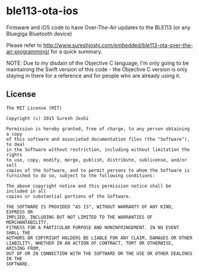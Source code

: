 # ble113-ota-ios
Firmware and iOS code to have Over-The-Air updates to the BLE113 (or any Bluegiga Bluetooth device)

Please refer to http://www.sureshjoshi.com/embedded/ble113-ota-over-the-air-programming/ for a quick summary.

NOTE: Due to my disdain of the Objective C language, I'm only going to be maintaining the Swift version of this code - the Objective C version is only staying in there for a reference and for people who are already using it.

License
-------

	The MIT License (MIT)

	Copyright (c) 2015 Suresh Joshi

	Permission is hereby granted, free of charge, to any person obtaining a copy
	of this software and associated documentation files (the "Software"), to deal
	in the Software without restriction, including without limitation the rights
	to use, copy, modify, merge, publish, distribute, sublicense, and/or sell
	copies of the Software, and to permit persons to whom the Software is
	furnished to do so, subject to the following conditions:

	The above copyright notice and this permission notice shall be included in all
	copies or substantial portions of the Software.

	THE SOFTWARE IS PROVIDED "AS IS", WITHOUT WARRANTY OF ANY KIND, EXPRESS OR
	IMPLIED, INCLUDING BUT NOT LIMITED TO THE WARRANTIES OF MERCHANTABILITY,
	FITNESS FOR A PARTICULAR PURPOSE AND NONINFRINGEMENT. IN NO EVENT SHALL THE
	AUTHORS OR COPYRIGHT HOLDERS BE LIABLE FOR ANY CLAIM, DAMAGES OR OTHER
	LIABILITY, WHETHER IN AN ACTION OF CONTRACT, TORT OR OTHERWISE, ARISING FROM,
	OUT OF OR IN CONNECTION WITH THE SOFTWARE OR THE USE OR OTHER DEALINGS IN THE
	SOFTWARE.
